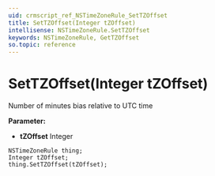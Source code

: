 ```yaml
---
uid: crmscript_ref_NSTimeZoneRule_SetTZOffset
title: SetTZOffset(Integer tZOffset)
intellisense: NSTimeZoneRule.SetTZOffset
keywords: NSTimeZoneRule, GetTZOffset
so.topic: reference
---
```


# SetTZOffset(Integer tZOffset)

Number of minutes bias relative to UTC time

**Parameter:** 
* **tZOffset** Integer

```crmscript
NSTimeZoneRule thing;
Integer tZOffset;
thing.SetTZOffset(tZOffset);
```

